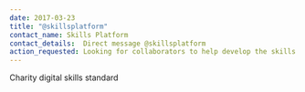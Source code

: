 ```yaml
---
date: 2017-03-23
title: "@skillsplatform"
contact_name: Skills Platform
contact_details:  Direct message @skillsplatform 
action_requested: Looking for collaborators to help develop the skills platform for charities
---
```

Charity digital skills standard
